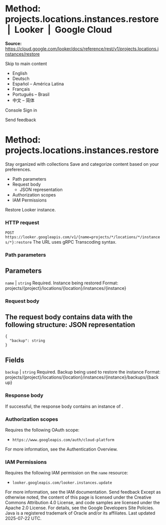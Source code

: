 # Method: projects.locations.instances.restore  |  Looker  |  Google Cloud

**Source:** https://cloud.google.com/looker/docs/reference/rest/v1/projects.locations.instances/restore

Skip to main content 
  * English
  * Deutsch
  * Español – América Latina
  * Français
  * Português – Brasil
  * 中文 – 简体

Console  Sign in




Send feedback 
#  Method: projects.locations.instances.restore
Stay organized with collections  Save and categorize content based on your preferences. 
  * Path parameters
  * Request body
    * JSON representation
  * Authorization scopes
  * IAM Permissions


Restore Looker instance.
### HTTP request
`POST https://looker.googleapis.com/v1/{name=projects/*/locations/*/instances/*}:restore`
The URL uses gRPC Transcoding syntax.
### Path parameters
Parameters  
---  
`name` |  `string` Required. Instance being restored Format: projects/{project}/locations/{location}/instances/{instance}  
### Request body
The request body contains data with the following structure:
JSON representation  
---  
```
{
  "backup": string
}
```
  
Fields  
---  
`backup` |  `string` Required. Backup being used to restore the instance Format: projects/{project}/locations/{location}/instances/{instance}/backups/{backup}  
### Response body
If successful, the response body contains an instance of .
### Authorization scopes
Requires the following OAuth scope:
  * `https://www.googleapis.com/auth/cloud-platform`


For more information, see the Authentication Overview.
### IAM Permissions
Requires the following IAM permission on the `name` resource:
  * `looker.googleapis.com/looker.instances.update`


For more information, see the IAM documentation.
Send feedback 
Except as otherwise noted, the content of this page is licensed under the Creative Commons Attribution 4.0 License, and code samples are licensed under the Apache 2.0 License. For details, see the Google Developers Site Policies. Java is a registered trademark of Oracle and/or its affiliates.
Last updated 2025-07-22 UTC.


